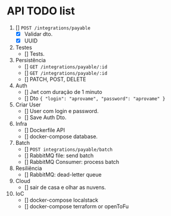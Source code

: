 # API TODO list
1. [] `POST /integrations/payable`
    - [X] Validar dto.
    - [X] UUID
2. Testes
    - [] Tests.
3. Persistência
    - [] `GET /integrations/payable/:id`
    - [] `GET /integrations/payable/:id`
    - [] PATCH, POST, DELETE
4. Auth
    - [] Jwt com duração de 1 minuto
    - [] Dto `{ "login": "aprovame", "password": "aprovame" }`
5. Criar User
    - [] User com login e password.
    - [] Save Auth Dto.
6. Infra
    - [] Dockerfile API
    - [] docker-compose database.
7. Batch
    - [] `POST integrations/payable/batch`
    - [] RabbitMQ file: send batch
    - [] RabbitMQ Consumer: process batch
8. Resiliência
    - [] RabbitMQ: dead-letter queue
9. Cloud
    - [] sair de casa e olhar as nuvens.
10. IoC
    - [] docker-compose localstack
    - [] docker-compose terraform or openToFu

